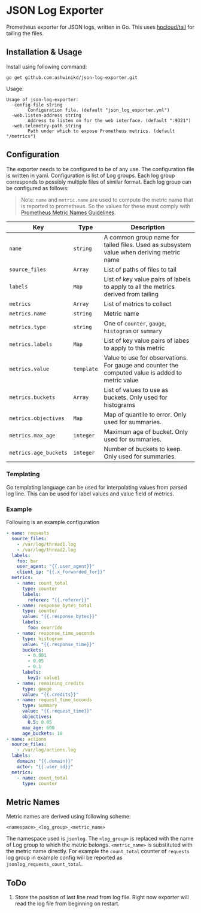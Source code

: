 # JSON Log Exporter
Prometheus exporter for JSON logs, written in Go. This uses 
[hpcloud/tail](https://github.com/hpcloud/tail) for tailing
the files.

## Installation & Usage
Install using following command:
```shell
go get github.com:ashwinikd/json-log-exporter.git
```
Usage:
```
Usage of json-log-exporter:
  -config-file string
    	Configuration file. (default "json_log_exporter.yml")
  -web.listen-address string
    	Address to listen on for the web interface. (default ":9321")
  -web.telemetry-path string
    	Path under which to expose Prometheus metrics. (default "/metrics")
```

##  Configuration
The exporter needs to be configured to be of any use. The configuration file is written
in yaml. Configuration is list of Log groups. Each log group corresponds to possibly
multiple files of similar format. Each log group can be configured as follows:

> Note: `name` and `metric.name` are used to compute the metric name that is reported to
prometheus. So the values for these must comply with 
[Prometheus Metric Names Guidelines](https://prometheus.io/docs/practices/naming/#metric-names).


| Key                 | Type               | Description                 |
|---------------------|--------------------|-----------------------------|
| `name`              | `string`           | A common group name for tailed files. Used as subsystem value when deriving metric name |
| `source_files`      | `Array`            | List of paths of files to tail |
| `labels`            | `Map`              | List of key value pairs of labels to apply to all the metrics derived from tailing |
| `metrics`           | `Array`            | List of metrics to collect |
| `metrics.name`      | `string`           | Metric name |
| `metrics.type`      | `string`           | One of `counter`, `gauge`, `histogram` or `summary` |
| `metrics.labels`    | `Map`              | List of key value pairs of labes to apply to this metric |
| `metrics.value`     | `template`         | Value to use for observations. For gauge and counter the computed value is added to metric value |
| `metrics.buckets`   | `Array`            | List of values to use as buckets. Only used for histograms |
| `metrics.objectives`| `Map`              | Map of quantile to error. Only used for summaries. |
| `metrics.max_age`   | `integer`          | Maximum age of bucket. Only used for summaries. |
| `metrics.age_buckets`| `integer`         | Number of buckets to keep. Only used for summaries. |

### Templating
Go templating language can be used for interpolating values from
parsed log line. This can be used for label values and value field
of metrics. 

### Example
Following is an example configuration
```yaml
- name: requests
  source_files:
    - /var/log/thread1.log
    - /var/log/thread2.log
  labels:
    foo: bar
    user_agent: "{{.user_agent}}"
    client_ip: "{{.x_forwarded_for}}"
  metrics:
    - name: count_total
      type: counter
      labels:
        referer: "{{.referer}}"
    - name: response_bytes_total
      type: counter
      value: "{{.response_bytes}}"
      labels:
        foo: override
    - name: response_time_seconds
      type: histogram
      value: "{{.response_time}}"
      buckets:
        - 0.001
        - 0.05
        - 0.1
      labels:
        key1: value1
    - name: remaining_credits
      type: gauge
      value: "{{.credits}}"
    - name: request_time_seconds
      type: summary
      value: "{{.request_time}}"
      objectives:
        0.5: 0.05
      max_age: 600
      age_buckets: 10
- name: actions
  source_files:
    - /var/log/actions.log
  labels:
    domain: "{{.domain}}"
    actor: "{{.user_id}}"
  metrics:
    - name: count_total
      type: counter
```

## Metric Names

Metric names are derived using following scheme:

```
<namespace>_<log_group>_<metric_name>
```

The namespace used is `jsonlog`. The `<log_group>` is replaced with the name of Log group to which the metric belongs.
`<metric_name>` is substituted with the metric name directly. For example the `count_total` counter of `requests` log 
group in example config will be reported as `jsonlog_requests_count_total`.

## ToDo
1. Store the position of last line read from log file. Right now
exporter will read the log file from beginning on restart.